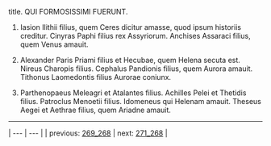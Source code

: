 title. QUI FORMOSISSIMI FUERUNT.



1. Iasion Ilithii filius, quem Ceres dicitur amasse, quod ipsum historiis creditur. Cinyras Paphi filius rex Assyriorum. Anchises Assaraci filius, quem Venus amauit.



2. Alexander Paris Priami filius et Hecubae, quem Helena secuta est. Nireus Charopis filius. Cephalus Pandionis filius, quem Aurora amauit. Tithonus Laomedontis filius Aurorae coniunx.



3. Parthenopaeus Meleagri et Atalantes filius. Achilles Pelei et Thetidis filius. Patroclus Menoetii filius. Idomeneus qui Helenam amauit. Theseus Aegei et Aethrae filius, quem Ariadne amauit.



---

| --- | --- |
| previous: [269_268](../269_268/) | next: [271_268](../271_268/) |